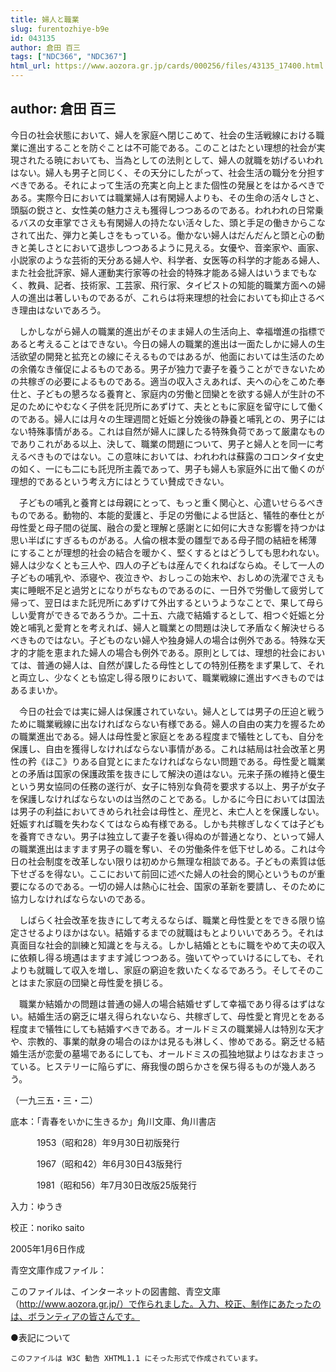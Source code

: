 ```yaml
---
title: 婦人と職業
slug: furentozhiye-b9e
id: 043135
author: 倉田 百三
tags: ["NDC366", "NDC367"]
html_url: https://www.aozora.gr.jp/cards/000256/files/43135_17400.html
---
```


## author: 倉田 百三

今日の社会状態において、婦人を家庭へ閉じこめて、社会の生活戦線における職業に進出することを防ぐことは不可能である。このことはたとい理想的社会が実現されたる暁においても、当為としての法則として、婦人の就職を妨げるいわれはない。婦人も男子と同じく、その天分にしたがって、社会生活の職分を分担すべきである。それによって生活の充実と向上とまた個性の発展とをはかるべきである。実際今日においては職業婦人は有閑婦人よりも、その生命の活々しさと、頭脳の鋭さと、女性美の魅力さえも獲得しつつあるのである。われわれの日常乗るバスの女車掌でさえも有閑婦人の持たない活々した、頭と手足の働きからこなされて出た、弾力と美しさをもっている。働かない婦人はだんだんと頭と心の動きと美しさとにおいて退歩しつつあるように見える。女優や、音楽家や、画家、小説家のような芸術的天分ある婦人や、科学者、女医等の科学的才能ある婦人、また社会批評家、婦人運動実行家等の社会的特殊才能ある婦人はいうまでもなく、教員、記者、技術家、工芸家、飛行家、タイピストの知能的職業方面への婦人の進出は著しいものであるが、これらは将来理想的社会においても抑止さるべき理由はないであろう。

　しかしながら婦人の職業的進出がそのまま婦人の生活向上、幸福増進の指標であると考えることはできない。今日の婦人の職業的進出は一面たしかに婦人の生活欲望の開発と拡充との線にそえるものではあるが、他面においては生活のための余儀なき催促によるものである。男子が独力で妻子を養うことができないための共稼ぎの必要によるものである。適当の収入さえあれば、夫への心をこめた奉仕と、子どもの懇ろなる養育と、家庭内の労働と団欒とを欲する婦人が生計の不足のためにやむなく子供を託児所にあずけて、夫とともに家庭を留守にして働くのである。婦人には月々の生理週間と妊娠と分娩後の静養と哺乳との、男子にはない特殊事情がある。これは自然が婦人に課したる特殊負荷であって厳粛なものでありこれがある以上、決して、職業の問題について、男子と婦人とを同一に考えるべきものではない。この意味においては、われわれは蘇露のコロンタイ女史の如く、一にも二にも託児所主義であって、男子も婦人も家庭外に出て働くのが理想的であるという考え方にはとうてい賛成できない。

　子どもの哺乳と養育とは母親にとって、もっと重く関心と、心遣いせらるべきものである。動物的、本能的愛護と、手足の労働による世話と、犠牲的奉仕とが母性愛と母子間の従属、融合の愛と理解と感謝とに如何に大きな影響を持つかは思い半ばにすぎるものがある。人倫の根本愛の雛型である母子間の結紐を稀薄にすることが理想的社会の結合を暖かく、堅くするとはどうしても思われない。婦人は少なくとも三人や、四人の子どもは産んでくれねばならぬ。そして一人の子どもの哺乳や、添寝や、夜泣きや、おしっこの始末や、おしめの洗濯でさえも実に睡眠不足と過労とになりがちなものであるのに、一日外で労働して疲労して帰って、翌日はまた託児所にあずけて外出するというようなことで、果して母らしい愛育ができるであろうか。二十五、六歳で結婚するとして、相つぐ妊娠と分娩と哺乳と愛育とを考えれば、婦人と職業との問題は決して矛盾なく解決せらるべきものではない。子どものない婦人や独身婦人の場合は例外である。特殊な天才的才能を恵まれた婦人の場合も例外である。原則としては、理想的社会においては、普通の婦人は、自然が課したる母性としての特別任務をまず果して、それと両立し、少なくとも協定し得る限りにおいて、職業戦線に進出すべきものではあるまいか。

　今日の社会では実に婦人は保護されていない。婦人としては男子の圧迫と戦うために職業戦線に出なければならない有様である。婦人の自由の実力を握るための職業進出である。婦人は母性愛と家庭とをある程度まで犠牲としても、自分を保護し、自由を獲得しなければならない事情がある。これは結局は社会改革と男性の矜《ほこ》りある自覚とにまたなければならない問題である。母性愛と職業との矛盾は国家の保護政策を抜きにして解決の道はない。元来子孫の維持と優生という男女協同の任務の遂行が、女子に特別な負荷を要求する以上、男子が女子を保護しなければならないのは当然のことである。しかるに今日においては国法は男子の利益においてきめられ社会は母性と、産児と、未亡人とを保護しない。妊娠すれば職を失わなくてはならぬ有様である。しかも共稼ぎしなくては子どもを養育できない。男子は独立して妻子を養い得ぬのが普通となり、といって婦人の職業進出はますます男子の職を奪い、その労働条件を低下せしめる。これは今日の社会制度を改革しない限りは初めから無理な相談である。子どもの素質は低下せざるを得ない。ここにおいて前回に述べた婦人の社会的関心というものが重要になるのである。一切の婦人は熱心に社会、国家の革新を要請し、そのために協力しなければならないのである。

　しばらく社会改革を抜きにして考えるならば、職業と母性愛とをできる限り協定させるよりほかはない。結婚するまでの就職はもとよりいいであろう。それは真面目な社会的訓練と知識とを与える。しかし結婚とともに職をやめて夫の収入に依頼し得る境遇はますます減じつつある。強いてやっていけるにしても、それよりも就職して収入を増し、家庭の窮迫を救いたくなるであろう。そしてそのことはまた家庭の団欒と母性愛を損じる。

　職業か結婚かの問題は普通の婦人の場合結婚せずして幸福であり得るはずはない。結婚生活の窮乏に堪え得られないなら、共稼ぎして、母性愛と育児とをある程度まで犠牲にしても結婚すべきである。オールドミスの職業婦人は特別な天才や、宗教的、事業的献身の場合のほかは見るも淋しく、惨めである。窮乏せる結婚生活が恋愛の墓場であるにしても、オールドミスの孤独地獄よりはなおまさっている。ヒステリーに陥らずに、瘠我慢の朗らかさを保ち得るものが幾人あろう。

（一九三五・三・二）













底本：「青春をいかに生きるか」角川文庫、角川書店


　　　1953（昭和28）年9月30日初版発行

　　　1967（昭和42）年6月30日43版発行

　　　1981（昭和56）年7月30日改版25版発行

入力：ゆうき

校正：noriko saito

2005年1月6日作成

青空文庫作成ファイル：

このファイルは、インターネットの図書館、青空文庫（http://www.aozora.gr.jp/）で作られました。入力、校正、制作にあたったのは、ボランティアの皆さんです。











●表記について


	このファイルは W3C 勧告 XHTML1.1 にそった形式で作成されています。